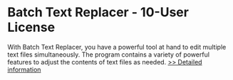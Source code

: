 # Batch Text Replacer - 10-User License
With Batch Text Replacer, you have a powerful tool at hand to edit multiple text files simultaneously. The program contains a variety of powerful features to adjust the contents of text files as needed.
[>> Detailed information](https://secure.shareit.com/shareit/product.html?productid=300542185&affiliateid=200057808)